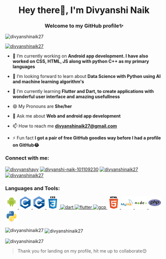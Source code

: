 <h1 align="center">Hey there👋, I'm Divyanshi Naik</h1>
<h3 align="center">Welcome to my GitHub profile✨</h3>

<p align="left"> <img src="https://komarev.com/ghpvc/?username=divyanshinaik27&label=Profile%20views&color=0e75b6&style=flat" alt="divyanshinaik27" /> </p>

<p align="left"> <a href="https://github.com/ryo-ma/github-profile-trophy"><img src="https://github-profile-trophy.vercel.app/?username=divyanshinaik27" alt="divyanshinaik27" /></a> </p>

- 🔭 I’m currently working on **Android app development. I have also worked on CSS, HTML, JS along with python C++ as my primary languages**

- 👯 I’m looking forward to learn about **Data Science with Python using AI and machine learning algorithm's**

- 🌱 I’m currently learning **Flutter and Dart, to create applications with wonderful user interface and amazing usefullness**

- 😄 My Pronouns are **She/her**

- 💬 Ask me about **Web and android app development**

- 📫 How to reach me **divyanshinaik27@gmail.com**

- ⚡ Fun fact **I got a pair of free GitHub goodies way before I had a profile on GitHub😂**

<h3 align="left">Connect with me:</h3>
<p align="left">
<a href="https://instagram.com/divvyanshayy" target="blank"><img align="center" src="https://raw.githubusercontent.com/rahuldkjain/github-profile-readme-generator/master/src/images/icons/Social/instagram.svg" alt="divvyanshayy" height="30" width="40" /></a>
<a href="https://linkedin.com/in/divyanshi-naik-101109230" target="blank"><img align="center" src="https://raw.githubusercontent.com/rahuldkjain/github-profile-readme-generator/master/src/images/icons/Social/linked-in-alt.svg" alt="divyanshi-naik-101109230" height="30" width="40" /></a>
<a href="https://www.hackerrank.com/divyanshinaik27" target="blank"><img align="center" src="https://raw.githubusercontent.com/rahuldkjain/github-profile-readme-generator/master/src/images/icons/Social/hackerrank.svg" alt="divyanshinaik27" height="30" width="40" /></a>
  <a href="https://twitter.com/divyanshinaik27" target="blank"><img align="center" src="https://raw.githubusercontent.com/rahuldkjain/github-profile-readme-generator/master/src/images/icons/Social/twitter.svg" alt="divyanshinaik27" height="30" width="40" /></a>
</p>

<h3 align="left">Languages and Tools:</h3>
<p align="left"> <a href="https://developer.android.com" target="_blank" rel="noreferrer"> <img src="https://raw.githubusercontent.com/devicons/devicon/master/icons/android/android-original-wordmark.svg" alt="android" width="40" height="40"/> </a> <a href="https://www.cprogramming.com/" target="_blank" rel="noreferrer"> <img src="https://raw.githubusercontent.com/devicons/devicon/master/icons/c/c-original.svg" alt="c" width="40" height="40"/> </a> <a href="https://www.w3schools.com/cpp/" target="_blank" rel="noreferrer"> <img src="https://raw.githubusercontent.com/devicons/devicon/master/icons/cplusplus/cplusplus-original.svg" alt="cplusplus" width="40" height="40"/> </a> <a href="https://www.w3schools.com/css/" target="_blank" rel="noreferrer"> <img src="https://raw.githubusercontent.com/devicons/devicon/master/icons/css3/css3-original-wordmark.svg" alt="css3" width="40" height="40"/> </a> <a href="https://dart.dev" target="_blank" rel="noreferrer"> <img src="https://www.vectorlogo.zone/logos/dartlang/dartlang-icon.svg" alt="dart" width="40" height="40"/> </a> <a href="https://flutter.dev" target="_blank" rel="noreferrer"> <img src="https://www.vectorlogo.zone/logos/flutterio/flutterio-icon.svg" alt="flutter" width="40" height="40"/> </a> <a href="https://cloud.google.com" target="_blank" rel="noreferrer"> <img src="https://www.vectorlogo.zone/logos/google_cloud/google_cloud-icon.svg" alt="gcp" width="40" height="40"/> </a> <a href="https://www.w3.org/html/" target="_blank" rel="noreferrer"> <img src="https://raw.githubusercontent.com/devicons/devicon/master/icons/html5/html5-original-wordmark.svg" alt="html5" width="40" height="40"/> </a> <a href="https://www.mysql.com/" target="_blank" rel="noreferrer"> <img src="https://raw.githubusercontent.com/devicons/devicon/master/icons/mysql/mysql-original-wordmark.svg" alt="mysql" width="40" height="40"/> </a> <a href="https://nodejs.org" target="_blank" rel="noreferrer"> <img src="https://raw.githubusercontent.com/devicons/devicon/master/icons/nodejs/nodejs-original-wordmark.svg" alt="nodejs" width="40" height="40"/> </a> <a href="https://www.php.net" target="_blank" rel="noreferrer"> <img src="https://raw.githubusercontent.com/devicons/devicon/master/icons/php/php-original.svg" alt="php" width="40" height="40"/> </a> <a href="https://www.python.org" target="_blank" rel="noreferrer"> <img src="https://raw.githubusercontent.com/devicons/devicon/master/icons/python/python-original.svg" alt="python" width="40" height="40"/> </a> </p>

<p><img align="left" src="https://github-readme-stats.vercel.app/api/top-langs?username=divyanshinaik27&show_icons=true&locale=en&layout=compact" alt="divyanshinaik27" /></p>

<p>&nbsp;<img align="center" src="https://github-readme-stats.vercel.app/api?username=divyanshinaik27&show_icons=true&locale=en" alt="divyanshinaik27" /></p>

<p><img align="center" src="https://github-readme-streak-stats.herokuapp.com/?user=divyanshinaik27&" alt="divyanshinaik27" /></p>



>Thank you for landing on my profile, hit me up to collaborate😊

<!--
**divyanshinaik27/divyanshinaik27** is a ✨ _special_ ✨ repository because its `README.md` (this file) appears on your GitHub profile.

Here are some ideas to get you started:

- 🔭 I’m currently working on ...### Flutter, and dart. I have also worked on CSS, HTML, Javascript along wth python.
- 🌱 I’m currently learning ...
- 👯 I’m looking to collaborate on ...
- 🤔 I’m looking for help with ...
- 💬 Ask me about ...
- 📫 How to reach me: ...
- 😄 Pronouns: ...
- ⚡ Fun fact: ...
-->
